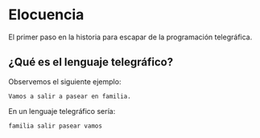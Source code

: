 # Elocuencia

El primer paso en la historia para escapar de la programación telegráfica.

## ¿Qué es el lenguaje telegráfico?

Observemos el siguiente ejemplo:

```
Vamos a salir a pasear en familia.
```

En un lenguaje telegráfico sería:

```
familia salir pasear vamos
```
